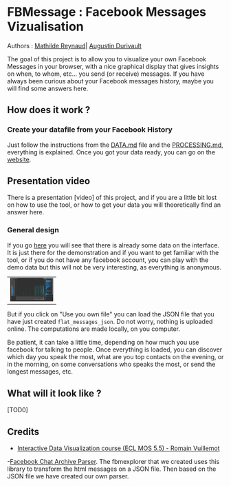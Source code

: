 # FBMessage : Facebook Messages Vizualisation

Authors : [Mathilde Reynaud](https://github.com/MathReynaud)| [Augustin Durivault](https://github.com/adurivault) 

The goal of this project is to allow you to visualize your own Facebook Messages in your browser, with a nice graphical display that gives insights on when, to whom, etc... you send (or receive) messages. If you have always been curious about your Facebook messages
history, maybe you will find some answers here.

## How does it work ? 

### Create your datafile from your Facebook History
Just follow the instructions from the <a href="/DATA.md"> DATA.md</a> file and the <a href="/PROCESSING.md"> PROCESSING.md</a>, everything is explained. Once you got your data ready, you can go on the [website](https://mathreynaud.github.io). 

## Presentation video

There is a presentation [video] of this project, and if you are a little bit lost on how to use the tool, or how to get your data
you will theoretically find an answer here. 

### General design

If you go [here](https://mathreynaud.github.io) you will see that there is already some data on the interface. It is just there for
the demonstration and if you want to get familiar with the tool, or if you do not have any facebook account, you can
play with the demo data but this will not be very interesting, as everything is anonymous.

<table border="0">
  <tr>
    <td>
      <img src="img/1-presentation.png" style="width: 100px;">
    </td>
  </tr>
</table>

But if you click on "Use you own file" you can load the JSON file that you have just created ``flat_messages_json``.
Do not worry, nothing is uploaded online. The computations are made locally, on you computer.

Be patient, it can take a little time, depending on how much you use facebook for talking to people.
Once everything is loaded, you can discover which day you speak the most, what are you top contacts on the evening, or 
in the morning, on some conversations who speaks the most, or send the longest messages, etc.

## What will it look like ? 
[TOD0]


## Credits

- [Interactive Data Visualization course (ECL MOS 5.5) - Romain Vuillemot](https://github.com/LyonDataViz/MOS5.5-Dataviz)

-[Facebook Chat Archive Parser](https://github.com/ownaginatious/fbchat-archive-parser). The fbmexplorer that we created uses this library
to transform the html messages on a JSON file. Then based on the JSON file we have created our own parser.
